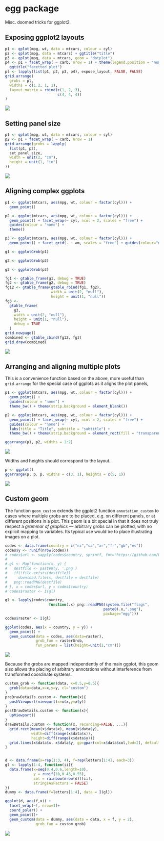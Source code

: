 
<!-- README.md is generated from README.Rmd. Please edit that file -->
egg package
===========

Misc. doomed tricks for ggplot2.

Exposing ggplot2 layouts
------------------------

``` r
p1 <- qplot(mpg, wt, data = mtcars, colour = cyl)
p2 <- qplot(mpg, data = mtcars) + ggtitle("title")
p3 <- qplot(mpg, data = mtcars, geom = "dotplot")
p4 <- p1 + facet_wrap( ~ carb, nrow = 1) + theme(legend.position = "none") +
  ggtitle("facetted plot")
pl <- lapply(list(p1, p2, p3, p4), expose_layout, FALSE, FALSE)
grid.arrange(
  grobs = pl,
  widths = c(1.2, 1, 1),
  layout_matrix = rbind(c(1, 2, 3),
                        c(4, 4, 4))
)
```

![](tools/README/layout-1.png)

Setting panel size
------------------

``` r
p1 <- qplot(mpg, wt, data = mtcars, colour = cyl)
p2 <- p1 + facet_wrap( ~ carb, nrow = 1)
grid.arrange(grobs = lapply(
  list(p1, p2),
  set_panel_size,
  width = unit(2, "cm"),
  height = unit(1, "in")
))
```

![](tools/README/panel-1.png)

Aligning complex ggplots
------------------------

``` r
p1 <- ggplot(mtcars, aes(mpg, wt, colour = factor(cyl))) +
  geom_point()

p2 <- ggplot(mtcars, aes(mpg, wt, colour = factor(cyl))) +
  geom_point() + facet_wrap(~ cyl, ncol = 2, scales = "free") +
  guides(colour = "none") +
  theme()

p3 <- ggplot(mtcars, aes(mpg, wt, colour = factor(cyl))) +
  geom_point() + facet_grid(. ~ am, scales = "free") + guides(colour="none")

g1 <- ggplotGrob(p1)

g2 <- ggplotGrob(p2)

g3 <- ggplotGrob(p3)

fg1 <- gtable_frame(g1, debug = TRUE)
fg2 <- gtable_frame(g2, debug = TRUE)
fg12 <- gtable_frame(gtable_rbind(fg1, fg2),
                     width = unit(2, "null"),
                     height = unit(1, "null"))
fg3 <-
  gtable_frame(
    g3,
    width = unit(2, "null"),
    height = unit(1, "null"),
    debug = TRUE
  )
grid.newpage()
combined <- gtable_cbind(fg12, fg3)
grid.draw(combined)
```

![](tools/README/frame-1.png)

Arranging and aligning multiple plots
-------------------------------------

This is a convenience function based on the above, more useful than `grid.arrange` for the special case of ggplots as it aligns the plot panels,

``` r
p1 <- ggplot(mtcars, aes(mpg, wt, colour = factor(cyl))) +
  geom_point() +
  guides(colour = "none") +
  theme_bw() + theme(strip.background = element_blank())

p2 <- ggplot(mtcars, aes(mpg, wt, colour = factor(cyl))) +
  geom_point() + facet_wrap(~ cyl, ncol = 2, scales = "free") +
  guides(colour = "none") +
  labs(title = "Title", subtitle = "subtitle") +
  theme_bw() + theme(strip.background = element_rect(fill = "transparent"))

ggarrange(p1, p2, widths = 1:2)
```

![](tools/README/ggarrange-1.png)

Widths and heights should correspond to the layout.

``` r
p <- ggplot()
ggarrange(p, p, p, widths = c(3, 1), heights = c(5, 1))
```

![](tools/README/ggarrangelayout-1.png)

Custom geom
-----------

The function `geom_custom` extends the ggplot2 function `annotation_custom` to cases where multiple grobs are to be placed, e.g. on different panels, or at different positions in a plot. This geom is a bit special in that it does not truly respect a *grammar of graphics* — arbitrary grobs can be plotted, with no explicit mapping to variables. Its typical use would be to place illustrating images on a plot.

``` r
codes <- data.frame(country = c("nz","ca","ar","fr","gb","es"))
codes$y <- runif(nrow(codes))
# codes$url <- sapply(codes$country, sprintf, fmt="https://github.com/hjnilsson/country-flags/raw/master/png250px/%s.png")
# 
# gl <- Map(function(x, y) {
#   destfile <- paste0(y, '.png')
#   if(!file.exists(destfile))
#     download.file(x, destfile = destfile)
#   png::readPNG(destfile)
# }, x = codes$url, y = codes$country)
# codes$raster <- I(gl)

gl <- lapply(codes$country, 
                    function(.x) png::readPNG(system.file("flags", 
                                             paste0(.x,".png"),
                                             package="egg")))
codes$raster <- I(gl)

ggplot(codes, aes(x = country, y = y)) + 
  geom_point() +
  geom_custom(data = codes, aes(data=raster), 
              grob_fun = rasterGrob, 
              fun_params = list(height=unit(1,"cm")))
```

![](tools/README/custompics-1.png)

Because the grobs are mapped independently of the main ggplot, this geom also allows the placing of arbitrary annotations without interference from transformed coordinate systems.

``` r
custom_grob <- function(data, x=0.5,y=0.5){
  grob(data=data,x=x,y=y, cl="custom")
}
preDrawDetails.custom <- function(x){
  pushViewport(viewport(x=x$x,y=x$y))
}
postDrawDetails.custom <- function(x){
  upViewport()
}
drawDetails.custom <- function(x, recording=FALSE, ...){
  grid.rect(mean(x$data$x), mean(x$data$y), 
            width=diff(range(x$data$x)), 
            height=diff(range(x$data$y)))
  grid.lines(x$data$x, x$data$y, gp=gpar(col=x$data$col,lwd=2), default.units = "native")
}


d <- data.frame(x=rep(1:3, 4), f=rep(letters[1:4], each=3))
gl <- lapply(1:4, function(ii){
  data.frame(x=seq(0.4,0.6,length=10),
             y = runif(10,0.45,0.55),
             col = rainbow(nrow(d))[ii],
             stringsAsFactors = FALSE)
})
dummy <- data.frame(f=letters[1:4], data = I(gl))

ggplot(d, aes(f,x)) +
  facet_wrap(~f, nrow=1)+
  coord_polar() +
  geom_point()+
  geom_custom(data = dummy, aes(data = data, x = f, y = 2), 
              grob_fun = custom_grob) 
```

![](tools/README/customgrob-1.png)
